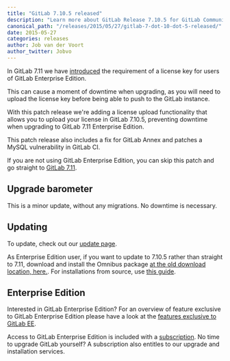 ```yaml
---
title: "GitLab 7.10.5 released"
description: "Learn more about GitLab Release 7.10.5 for GitLab Community Edition (CE) and Enterprise Edition (EE)"
canonical_path: "/releases/2015/05/27/gitlab-7-dot-10-dot-5-released/"
date: 2015-05-27
categories: releases
author: Job van der Voort
author_twitter: Jobvo
---
```


In GitLab 7.11 we have [introduced](/releases/2015/05/22/gitlab-7-11-released/)
the requirement of a license key for users of GitLab Enterprise Edition.

This can cause a moment of downtime when upgrading, as you will need to upload
the license key before being able to push to the GitLab instance.

With this patch release we're adding a license upload functionality that allows
you to upload your license in GitLab 7.10.5, preventing downtime when upgrading
to GitLab 7.11 Enterprise Edition.

This patch release also includes a fix for GitLab Annex and patches a MySQL
vulnerability in GitLab CI.

If you are not using GitLab Enterprise Edition,
you can skip this patch and go straight to [GitLab 7.11](/releases/2015/05/22/gitlab-7-11-released/).

<!-- more -->

## Upgrade barometer

This is a minor update, without any migrations.
No downtime is necessary.

## Updating

To update, check out our [update page](/update/).

As Enterprise Edition user, if you want to update to 7.10.5 rather than straight to 7.11,
download and install the Omnibus package
[at the old download location, here.](https://gitlab.com/subscribers/gitlab-ee/blob/master/doc/install/packages.md).
For installations from source, use [this guide](https://gitlab.com/subscribers/gitlab-ee/blob/master/doc/update/patch_versions.md).

## Enterprise Edition

Interested in GitLab Enterprise Edition?
For an overview of feature exclusive to GitLab Enterprise Edition please have a look at the [features exclusive to GitLab EE](/features/#enterprise).

Access to GitLab Enterprise Edition is included with a [subscription](http://www.gitlab.com/pricing).
No time to upgrade GitLab yourself?
A subscription also entitles to our upgrade and installation services.
